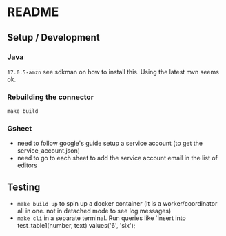 # README

## Setup / Development
### Java
`17.0.5-amzn` see sdkman on how to install this.  Using the latest mvn seems ok.

### Rebuilding the connector
`make build`

### Gsheet
- need to follow google's guide setup a service account (to get the service_account.json)
- need to go to each sheet to add the service account email in the list of editors

## Testing
- `make build up` to spin up a docker container (it is a worker/coordinator all in one.  not in detached mode to see log messages)
- `make cli` in a separate terminal.
  Run queries like `insert into test_table1(number, text) values('6', 'six');
